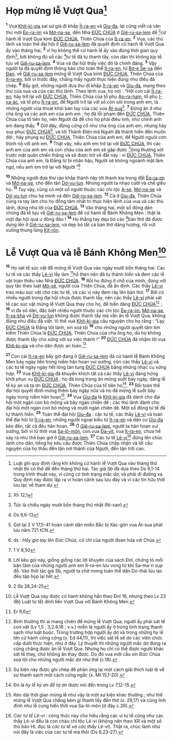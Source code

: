 # Họp mừng lễ Vượt Qua[^1]
<sup><b>1</b></sup> Vua [Khít-ki-gia]() sai sứ giả đi khắp [Ít-ra-en]() và [Giu-đa](), lại cũng viết cả văn thư mời [Ép-ra-im]() và [Mơ-na-se](), đến Nhà [ĐỨC CHÚA]() ở [Giê-ru-sa-lem]() để [^1*]cử hành lễ Vượt Qua kính [ĐỨC CHÚA](), Thiên Chúa của [Ít-ra-en](). <sup><b>2</b></sup> Vua, các thủ lãnh và toàn thể đại hội ở [Giê-ru-sa-lem]() đã quyết định cử hành lễ Vượt Qua ấy vào tháng hai, <sup><b>3</b></sup> vì họ không thể cử hành lễ ấy vào đúng thời gian quy định[^2], bởi không đủ số các [^2*]tư tế đã tự thanh tẩy, còn dân thì không kịp tề tựu về [Giê-ru-sa-lem](). <sup><b>4</b></sup> Vua và đại hội thấy việc đó là chính đáng. <sup><b>5</b></sup> Vậy người ta đã quyết định thông báo cho toàn thể [Ít-ra-en](), từ [Bơ-e Se-va]() đến [Đan](), về [Giê-ru-sa-lem]() mừng lễ Vượt Qua kính [ĐỨC CHÚA](), Thiên Chúa của [Ít-ra-en](), bởi vì trước đây, chẳng mấy người thực hiện đúng như điều đã chép. <sup><b>6</b></sup> Bấy giờ, những người đưa thư đi khắp [Ít-ra-en]() và [Giu-đa](), mang theo thư của vua và của các thủ lãnh. Theo lệnh vua, họ nói : “Hỡi con cái [Ít-ra-en](), hãy trở lại với [ĐỨC CHÚA](), Thiên Chúa của tổ phụ [Áp-ra-ham](), tổ phụ [I-xa-ác](), và tổ phụ [Ít-ra-en](), để Người trở lại với số còn sót trong anh em, là những người vừa thoát khỏi bàn tay của các vua [Át-sua]()[^3]. <sup><b>7</b></sup> Đừng ăn ở như cha ông và các anh em của anh em ; họ đã lỗi phạm đến [ĐỨC CHÚA](), Thiên Chúa của tổ tiên họ, nên Người đã để cho họ phải điêu linh, như chính anh em đang thấy. <sup><b>8</b></sup> Giờ đây, đừng cứng cổ như cha ông của anh em, nhưng hãy suy phục [ĐỨC CHÚA]()[^4], và tới Thánh Điện mà Người đã thánh hiến đến muôn đời ; hãy phụng sự [ĐỨC CHÚA](), Thiên Chúa của anh em, để Người nguôi cơn thịnh nộ với anh em. <sup><b>9</b></sup> Thật vậy, nếu anh em trở lại với [ĐỨC CHÚA](), thì các anh em của anh em và con cháu của anh em sẽ gặp được [^3*]lòng thương xót trước mặt quân chiến thắng và sẽ được trở về đất này : vì [ĐỨC CHÚA](), Thiên Chúa của anh em, là Đấng từ bi nhân hậu, Người sẽ không ngoảnh mặt làm ngơ, nếu anh em trở lại với Người.”[^5]

<sup><b>10</b></sup> Những người đưa thư rảo khắp thành này tới thành kia trong đất [Ép-ra-im]() và [Mơ-na-se](), cho đến tận [Dơ-vu-lun](). Nhưng người ta nhạo cười và chế giễu họ. <sup><b>11</b></sup> Tuy vậy, cũng có một số người thuộc các chi tộc [A-se](), [Mơ-na-se]() và [Dơ-vu-lun]() chịu hạ mình và đến [Giê-ru-sa-lem](). <sup><b>12</b></sup> Cả ở [Giu-đa](), Thiên Chúa cũng ra tay làm cho họ đồng tâm nhất trí thực hiện lệnh của vua và các thủ lãnh, đúng như lời của [ĐỨC CHÚA](). <sup><b>13</b></sup> Vào tháng hai, một số đông dân chúng đã tề tựu về [Giê-ru-sa-lem]() để cử hành lễ Bánh Không Men : thật là một đại hội quá ư đông đảo ! <sup><b>14</b></sup> Họ thẳng tay dẹp bỏ các [^4*]bàn thờ đã được dựng lên ở [Giê-ru-sa-lem](), và dẹp bỏ tất cả bàn thờ dâng hương, rồi vứt xuống thung lũng [Kít-rôn]().


# Lễ Vượt Qua và lễ Bánh Không Men[^6]
<sup><b>15</b></sup> Họ sát tế súc vật để mừng lễ Vượt Qua vào ngày mười bốn tháng hai. Các tư tế và các thầy [Lê-vi]() lấy làm [^5*]hổ thẹn nên đã tự thánh hiến và đem các lễ vật toàn thiêu vào Nhà [ĐỨC CHÚA](). <sup><b>16</b></sup> Rồi họ đứng ở chỗ của mình, đúng với quy tắc theo luật [Mô-sê](), người của Thiên Chúa, đã ấn định. Các thầy [Lê-vi]() trao máu súc vật cho các tư tế, và các vị này đem rảy lên bàn thờ. <sup><b>17</b></sup> Bởi có nhiều người trong đại hội chưa được thanh tẩy, nên các thầy [Lê-vi]() phải sát tế các súc vật mừng lễ Vượt Qua thay cho họ, để hiến dâng [ĐỨC CHÚA]()[^7] ; <sup><b>18</b></sup> vì đa số dân, đặc biệt nhiều người thuộc các chi tộc [Ép-ra-im](), [Mơ-na-se](), [Ít-xa-kha]() và [Dơ-vu-lun]() không được thanh tẩy mà vẫn ăn lễ Vượt Qua, không đúng như điều đã viết. Vì thế vua [Khít-ki-gia]() cầu nguyện cho họ rằng : “Lạy [ĐỨC CHÚA]() là Đấng tốt lành, xin xoá tội <sup><b>19</b></sup> cho những người quyết tâm tìm kiếm Thiên Chúa là [ĐỨC CHÚA](), Thiên Chúa của cha ông họ, dù họ không được thanh tẩy cho xứng với sự việc thánh !” <sup><b>20</b></sup> [ĐỨC CHÚA]() đã nhậm lời vua [Khít-ki-gia]() và cho dân được an toàn.[^8]

<sup><b>21</b></sup> Con cái [Ít-ra-en]() bấy giờ đang ở [Giê-ru-sa-lem]() đã cử hành lễ Bánh Không Men bảy ngày liền trong niềm hân hoan vui sướng, còn các thầy [Lê-vi]() và các tư tế ngày ngày hết lòng tán tụng [ĐỨC CHÚA]() bằng những nhạc cụ xứng hợp. <sup><b>22</b></sup> Vua [Khít-ki-gia]() đã khuyến khích tất cả các thầy [Lê-vi]() đang hứng khởi phục vụ [ĐỨC CHÚA]() ; họ đã long trọng ăn mừng suốt bảy ngày, dâng lễ tế kỳ an và tạ ơn [ĐỨC CHÚA](), Thiên Chúa của tổ tiên họ[^9]. <sup><b>23</b></sup> Rồi toàn thể đại hội quyết định mừng thêm bảy ngày nữa và họ đã mừng lễ suốt bảy ngày trong niềm hân hoan[^10]. <sup><b>24</b></sup> Vua [Giu-đa]() là [Khít-ki-gia]() đã dành cho đại hội một ngàn con bò mộng và bảy ngàn chiên dê ; các thủ lãnh dành cho đại hội một ngàn con bò mộng và mười ngàn chiên dê. Một số đông tư tế đã tự thánh hiến. <sup><b>25</b></sup> Toàn thể đại hội [Giu-đa]() : các tư tế, các thầy [Lê-vi]() và toàn thể đại hội từ [Ít-ra-en](), những người ngoại kiều từ [Ít-ra-en]() và dân cư [Giu-đa]() kéo đến, tất cả đều hân hoan. <sup><b>26</b></sup> Ở [Giê-ru-sa-lem](), người ta hân hoan vui sướng, bởi vì từ thời vua [Sa-lô-môn](), con vua [Đa-vít](), vua [Ít-ra-en](), chưa hề xảy ra như thế bao giờ ở [Giê-ru-sa-lem](). <sup><b>27</b></sup> Các tư tế [Lê-vi]()[^11] đứng lên chúc lành cho dân, tiếng họ kêu cầu được Thiên Chúa chấp nhận và lời cầu nguyện của họ thấu đến tận nơi thánh của Người, đến tận trời cao.

[^1]: Luật ghi quy định rằng khi không cử hành lễ Vượt Qua vào tháng thứ nhất thì có thể để đến tháng thứ hai. Tác giả Sb đã dựa theo Ds 9,1-14 trong trình thuật này, vì cũng có tình trạng mắc dơ, và phải đi đường xa. Quy định này được lập ra vì hoàn cảnh sau lưu đày và vì các tín hữu thời lưu lạc về tham dự.
[^2]: Tức là chiều ngày mười bốn tháng thứ nhất (Ni-xan).
[^3]: Gợi lại 2 V 17,5-41 hoàn cảnh dân miền Bắc bị Xác-gôn vua Át-sua phát lưu năm 721 tCN.
[^4]: ds : *Hãy giơ tay lên Đức Chúa*, cử chỉ của người đoan hứa với Chúa.
[^5]: Lời kêu gọi này, giống giống các lời khuyên của sách Đnl, chứng tỏ mối bận tâm của những người anh em Ít-ra-en lưu vong từ khi Sa-ma-ri sụp đổ. Vào thời tác giả Sb, người ta chờ mong toàn thể dân Do-thái lưu lạc đều tập họp lại hết.
[^6]: Lễ Vượt Qua này được cử hành không hẳn theo Đnl 16, nhưng theo Lv 23 (Bộ Luật tư tế) dính liền Vượt Qua với Bánh Không Men.
[^7]: Bình thường thì ai mang chiên để mừng lễ Vượt Qua, người ấy phải sát tế con vật (Lv 1,5 ; 3,2.8.16 ; v.v.) miễn là người ấy ở trong tình trạng thanh sạch như luật buộc. Trong trường hợp người ấy dơ và trong những hy lễ lớn cử hành công cộng (x. Ed 44,11), thì việc sát tế sẽ do các viên chức cấp dưới thực hiện, như ở đây. Lý thuyết thì những người mắc dơ đúng ra cũng chẳng được ăn lễ Vượt Qua. Nhưng họ chỉ có thể được người khác sát tế thay, chứ không ăn thay được. Do đó vua mới cầu xin Đức Chúa xoá tội cho những người mắc dơ như thế (c.18).
[^8]: Sự kiện này được ghi chép để phản ứng lại một cách giải thích luật lệ về sự thanh sạch một cách cứng ngắc (x. Mt 15,1-20).
[^9]: Đó là *hy lễ kỳ an để tạ ơn* được nói đến trong Lv 7,12-15.
[^10]: Kéo dài thời gian mừng lễ như vậy là một sự kiện khác thường ; như thế mừng lễ Vượt Qua chẳng kém gì thanh tẩy đền thờ (x. 29,17) và cũng linh đình như lễ cung hiến thời vua Sa-lô-môn (ở đây c.26).
[^11]: *Các tư tế Lê-vi* : công thức này cho hiểu rằng các vị tư tế cũng như các thầy Lê-vi đều là con cháu chi tộc Lê-vi (không nên theo XR và một số thủ bản HL đọc là *các tư tế và các thầy Lê-vi*). Thật ra, chúc lành như nói đây là việc của các tư tế mà thôi (Ds 6,23-27).
[^1*]: Xh 12,1
[^2*]: Ds 9,6-13
[^3*]: 1 V 8,50
[^4*]: 2 Sb 28,24-25
[^5*]: Er 9,6